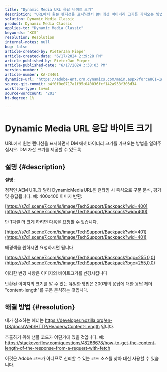 ```yaml
---
title: "Dynamic Media URL 응답 바이트 크기"
description: "URL에서 원본 렌디션을 표시하면서 DM 에셋 바이너리 크기를 가져오는 방법을 알려 주십시오. DM 에셋 크기를 제공할 수 있습니다."
solution: Dynamic Media Classic
product: Dynamic Media Classic
applies-to: "Dynamic Media Classic"
keywords: “KCS”
resolution: Resolution
internal-notes: null
bug: false
article-created-by: PieterJan Pieper
article-created-date: "6/17/2024 2:29:28 PM"
article-published-by: PieterJan Pieper
article-published-date: "6/17/2024 2:38:03 PM"
version-number: 1
article-number: KA-24461
dynamics-url: "https://adobe-ent.crm.dynamics.com/main.aspx?forceUCI=1&pagetype=entityrecord&etn=knowledgearticle&id=0e2507ff-b52c-ef11-840b-000d3a37eaf2"
source-git-commit: b4f0f0e0717a1f95c040036fcf142a958f303d34
workflow-type: tm+mt
source-wordcount: '201'
ht-degree: 1%

---
```


# Dynamic Media URL 응답 바이트 크기


URL에서 원본 렌디션을 표시하면서 DM 에셋 바이너리 크기를 가져오는 방법을 알려주십시오. DM 자산 크기를 제공할 수 있도록

## 설명 {#description}


<b>설명</b> :

정적인 AEM URL과 달리 DynamicMedia URL은 런타임 시 즉석으로 구문 분석, 평가 및 응답됩니다.
예: 400x400 이미지 반환:

[https://s7d1.scene7.com/is/image/TechSupport/Backpack?wid=400](https://s7d1.scene7.com/is/image/TechSupport/Backpack?wid=400)

단 1픽셀 더 크게 하려면 다음을 요청할 수 있습니다.

[https://s7d1.scene7.com/is/image/TechSupport/Backpack?wid=401](https://s7d1.scene7.com/is/image/TechSupport/Backpack?wid=401)

배경색을 원하시면 요청하시면 됩니다

[https://s7d1.scene7.com/is/image/TechSupport/Backpack?bgc=255,0,0](https://s7d1.scene7.com/is/image/TechSupport/Backpack?bgc=255,0,0)

이러한 변경 사항은 이미지의 바이트크기를 변경시킵니다

반환된 이미지의 크기를 알 수 있는 유일한 방법은 200개의 응답에 대한 응답 헤더 &quot;content-length&quot;를 구문 분석하는 것입니다.


## 해결 방법 {#resolution}


내가 참조하는 헤더는 https://developer.mozilla.org/en-US/docs/Web/HTTP/Headers/Content-Length 입니다.

추출하기 위해 샘플 코드가 어딘가에 있을 것입니다. 예: https://stackoverflow.com/questions/48266678/how-to-get-the-content-length-of-the-response-from-a-request-with-fetch

이것은 Adobe 코드가 아니므로 신뢰할 수 있는 코드 소스를 찾아 대신 사용할 수 있습니다.
